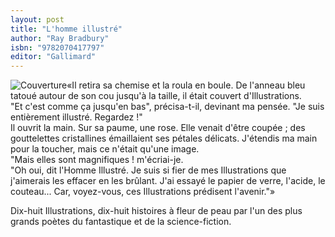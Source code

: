 ```yaml
---
layout: post
title: "L'homme illustré"
author: "Ray Bradbury"
isbn: "9782070417797"
editor: "Gallimard"
---
```

![Couverture](/img/9782070417797.jpg)«Il retira sa chemise et la roula en boule. De l'anneau bleu tatoué autour de son cou jusqu'à la taille, il était couvert d'Illustrations.  
"Et c'est comme ça jusqu'en bas", précisa-t-il, devinant ma pensée. "Je suis entièrement illustré. Regardez !"  
Il ouvrit la main. Sur sa paume, une rose. Elle venait d'être coupée ; des gouttelettes cristallines émaillaient ses pétales délicats. J'étendis ma main pour la toucher, mais ce n'était qu'une image.  
"Mais elles sont magnifiques ! m'écriai-je.  
"Oh oui, dit l'Homme Illustré. Je suis si fier de mes Illustrations que j'aimerais les effacer en les brûlant. J'ai essayé le papier de verre, l'acide, le couteau... Car, voyez-vous, ces Illustrations prédisent l'avenir."»

Dix-huit Illustrations, dix-huit histoires à fleur de peau par l'un des plus grands poètes du fantastique et de la science-fiction.